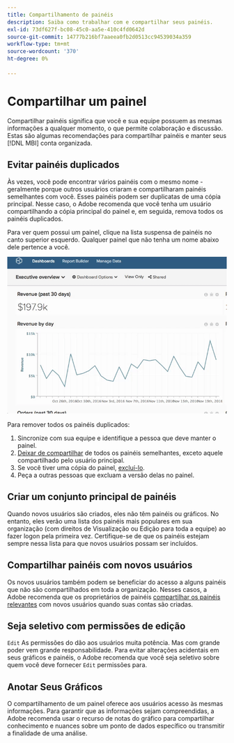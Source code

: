 ```yaml
---
title: Compartilhamento de painéis
description: Saiba como trabalhar com e compartilhar seus painéis.
exl-id: 73df627f-bc08-45c0-aa5e-410c4fd0642d
source-git-commit: 14777b216bf7aaeea0fb2d0513cc94539034a359
workflow-type: tm+mt
source-wordcount: '370'
ht-degree: 0%

---
```


# Compartilhar um painel

Compartilhar painéis significa que você e sua equipe possuem as mesmas informações a qualquer momento, o que permite colaboração e discussão. Estas são algumas recomendações para compartilhar painéis e manter seus [!DNL MBI] conta organizada.

## Evitar painéis duplicados

Às vezes, você pode encontrar vários painéis com o mesmo nome - geralmente porque outros usuários criaram e compartilharam painéis semelhantes com você. Esses painéis podem ser duplicatas de uma cópia principal. Nesse caso, o Adobe recomenda que você tenha um usuário compartilhando a cópia principal do painel e, em seguida, remova todos os painéis duplicados.

Para ver quem possui um painel, clique na lista suspensa de painéis no canto superior esquerdo. Qualquer painel que não tenha um nome abaixo dele pertence a você.

![](../../mbi/assets/Dash_ownership.gif)

Para remover todos os painéis duplicados:

1. Sincronize com sua equipe e identifique a pessoa que deve manter o painel.
1. [Deixar de compartilhar](../data-user/dashboards/leave-dashboard.md) de todos os painéis semelhantes, exceto aquele compartilhado pelo usuário principal.
1. Se você tiver uma cópia do painel, [excluí-lo](../data-user/dashboards/deleting-dashboard.md).
1. Peça a outras pessoas que excluam a versão delas no painel.

## Criar um conjunto principal de painéis

Quando novos usuários são criados, eles não têm painéis ou gráficos. No entanto, eles verão uma lista dos painéis mais populares em sua organização (com direitos de Visualização ou Edição para toda a equipe) ao fazer logon pela primeira vez. Certifique-se de que os painéis estejam sempre nessa lista para que novos usuários possam ser incluídos.

## Compartilhar painéis com novos usuários

Os novos usuários também podem se beneficiar do acesso a alguns painéis que não são compartilhados em toda a organização. Nesses casos, a Adobe recomenda que os proprietários de painéis [compartilhar os painéis relevantes](../data-user/dashboards/share-dashboard-with-users.md) com novos usuários quando suas contas são criadas.

## Seja seletivo com permissões de edição

`Edit` As permissões do dão aos usuários muita potência. Mas com grande poder vem grande responsabilidade. Para evitar alterações acidentais em seus gráficos e painéis, o Adobe recomenda que você seja seletivo sobre quem você deve fornecer `Edit` permissões para.

## Anotar Seus Gráficos

O compartilhamento de um painel oferece aos usuários acesso às mesmas informações. Para garantir que as informações sejam compreendidas, a Adobe recomenda usar o recurso de notas do gráfico para compartilhar conhecimento e nuances sobre um ponto de dados específico ou transmitir a finalidade de uma análise.
